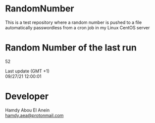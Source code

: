 # RandomNumber    
This is a test repository where a random number is pushed to a file automatically passwordless from a cron job in my Linux CentOS server    
# Random Number of the last run   
52
      
Last update (GMT +1)    
09/27/21 12:00:01
# Developer    
Hamdy Abou El Anein   
hamdy.aea@protonmail.com
